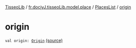 [TisseoLib](../../index.md) / [fr.docjyJ.tisseoLib.model.place](../index.md) / [PlacesList](index.md) / [origin](./origin.md)

# origin

`val origin: `[`Origin`](../-origin/index.md) [(source)](https://github.com/docjyJ/TisseoLib/tree/master/src/main/kotlin/fr/docjyJ/tisseoLib/model/place/PlacesList.kt#L8)